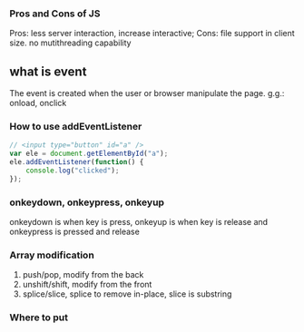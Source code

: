 ### Pros and Cons of JS
Pros: less server interaction, increase interactive; Cons:  file support in client size. no mutithreading capability

## what is event
The event is created when the user or browser manipulate the page. g.g.: onload, onclick
### How to use addEventListener
```js
// <input type="button" id="a" />
var ele = document.getElementById("a");
ele.addEventListener(function() {
    console.log("clicked");
});
```
### onkeydown, onkeypress, onkeyup
onkeydown is when key is press, onkeyup is when key is release and onkeypress is pressed and release


### Array modification
1. push/pop, modify from the back
2. unshift/shift, modify from the front
3. splice/slice, splice to remove in-place, slice is substring

### Where to put <script> tag?
Either head or body. But if it is linked to DOM, we have to put it within or after body.  

### What is block scope, local scope, global scope
* The block scope refers to if/for block where have access to all declared variable within it.
* The local scope refers to function block where have access to all declared variable within it.
* The global scope refers to variables can be read in local scope.

### 必考 let vs var
var can be read outside the block scope, let can be only read within a block scope. In strict mode, let can't redeclare, but var can.

### 必考 JS Declarations, Initialization and Hoisting
1. Hoisting is JavaScript's default behavior of moving all declarations to the top of the current scope. Function can be called before the declaration.
2. JavaScript only hoists declarations, not initialization (literal expression)

```javascript
x = 5; // Assign 5 to x
elem = document.getElementById("demo"); // Find an element 
elem.innerHTML = x;                     // Display x in the element
var x; // Declare x
// Result: 5
```
```javascript
var x = 5; // Initialize x
var y;     // Declare y
elem = document.getElementById("demo"); // Find an element 
elem.innerHTML = x + " " + y;           // Display x and y
y = 7;    // Assign 7 to y
//Result: 5, undefined
```
### 必考 闭包 Closure
An inner function always has assess to all parameters(scope) of the outer function 

定义一个函数能够读取其他函数内部变量的函数和该函数的创建环境. 
一个是可以读取函数内部的变量，另一个就是让这些变量始终保持在内存中，即闭包可以使得它诞生环境一直存在。
闭包的另一个用处，是封装对象的私有属性和私有方法。

### What is Cookie, and fields
In stateless HTTP protocol, web pages using Cookie to maintain session information among pages to track user behaviors. 5 fields, expire, domain, path, secure, key/value pairs

### JSON
JSON is a format for storing and exchanging data, easy to read and write for human and generate and parse by machine.


# JS PROTOTYPE
# IIFE
定义一个IIFE如下. 
```javascript
(function () {
  var tmp = 10;
  processData(tmp);
  storeData(tmp);
}());
```

### fetch
https://segmentfault.com/a/1190000003810652

### Pure JS way
````javascript
    function foo(){}
    foo.prototype = {
        foo_prop: "foo val"
    };
    function bar(){}
    var proto = new foo;
    proto.bar_prop = "bar val";
    bar.prototype = proto;
    var inst = new bar;
    console.log(inst.foo_prop);
    console.log(inst.bar_prop);
````

### ES5 Object.create()
````javascript
    function foo(){};
    foo.prototype = {
        foo_prop: "foo val"
    }
    function bar(){}
    var proto = Object.create(foo.prototype);
    proto.bar_prop = "bar val";
    bar.prototype = proto;
    var inst = new bar;
    console.log(inst.foo_prop);
    console.log(inst.bar_prop);
````

### ES6 Class
````javascript
    'use strict';

    class Polygon {
        constructor(height, width) {
            this.height = height;
            this.width = width;
        }
    }

    class Square extends Polygon {
        constructor(sideLength) {
            super(sideLength, sideLength);
        }
        get area() {
            return this.height * this.width;
        }
        set sideLength(newLength) {
            this.height = newLength;
            this.width = newLength;
        }
    }

    var square = new Square(2);

````

# AJAX
### 什么是AJAX? 
Asynchronous JavaScript and XML，意思就是用JavaScript执行异步网络请求。

假如我们使用Form, 用户submit后会出现白页, 等待返回并刷新网页, 可能会很慢, 有不好的用户体验. 如果采用ajax,用户可以停留在当前页, 在返回数据后再用js刷新数据, 体验会好很多.

### XMLHttpRequest对象
过去 AJAX 主要依靠 XMLHttpRequest对象实现的:
```js
"use strict"
let request = new XMLHttpRequest();
request.onreadystatechange = requestReadyCallback;
request.open('GET', '/api/categories');
request.send();

function requestReadyCallback() {
    requestReady(success, fail);

    function requestReady(success, fail) {
        if (request.readyState == 4) {
            (request.status === 200) ? 
                success(request.responseText) : fail(request.status);
        } else {
            console.log("HTTP request: still waiting for response ")
        }
    };

    function success(text) {
        let textarea = document.querySelector("#test-response-text");
        textarea.value = text;
    }
    function fail(code) {
        let textarea = document.querySelector("#test-response-text");
        textarea.value = 'Error code: ' + code;
    }
}


```

参考: JS教程, AJAX, 廖雪峰 https://www.liaoxuefeng.com/wiki/001434446689867b27157e896e74d51a89c25cc8b43bdb3000/001434499861493e7c35be5e0864769a2c06afb4754acc6000


## 跨域

### 安全限制
进行跨域URL请求, 无效. 这是因为默认情况下，JavaScript 在发送AJAX请求时，URL的域名必须和当前页面完全一致。<br>
非跨域, 即要求以下相同 n级域名(www), http协议(https不同), 端口号.
* 一是FLASH
* 二是通过在同源域名下架设一个代理服务器来转发，JavaScript负责把请求发送到代理服务器. 弊端是涉及后端开发.
```
'/proxy?url=http://www.sina.com.cn'
```
* 三是JSONP，限制是只能用GET请求，并且要求返回JavaScript。利用script可以跨域加载的方式. 
* 四是CORS, 全称Cross-Origin Resource Sharing，HTML5的跨域新规范。也要求后端开发.


### JSONP
```html
<body>
    <button onclick="updateData()">点</button>
    <p id="test-jsonp">假如成功的话, 这里更新</p>
</body>
<script>
    function refreshPrice(data) { // callback function
        var p = document.getElementById('test-jsonp');
        p.innerHTML = '当前价格：' + data['1399001'].name + ': ' + data['1399001'].price;
    }
    function updateData() {
        // dynamically insert script. Two functions by using this: 
        // 1. fetch data from api 2. callback(refreshPrice) 
        var js = document.createElement('script'), head = document.getElementsByTagName('head')[0];
        js.src = 'http://api.money.126.net/data/feed/0000001,1399001?callback=refreshPrice';
        head.appendChild(js);
    }
</script>
```

# Promise

````javascript
doSomething().then(function(result) {
  return doSomethingElse(result);
})
.then(function(newResult) {
  return doThirdThing(newResult);
})
.then(function(finalResult) {
  console.log('Got the final result: ' + finalResult);
})
.catch(failureCallback);
````

````javascript

  function imgLoad(url) {
    // Create new promise with the Promise() constructor;
    // This has as its argument a function
    // with two parameters, resolve and reject
    return new Promise(function(resolve, reject) {
      // Standard XHR to load an image
      var request = new XMLHttpRequest();
      request.open('GET', url);
      request.responseType = 'blob';
      // When the request loads, check whether it was successful
      request.onload = function() {
        if (request.status === 200) {
        // If successful, resolve the promise by passing back the request response
          resolve(request.response);
        } else {
        // If it fails, reject the promise with a error message
          reject(Error('Image didn\'t load successfully; error code:' + request.statusText));
        }
      };
      request.onerror = function() {
      // Also deal with the case when the entire request fails to begin with
      // This is probably a network error, so reject the promise with an appropriate message
          reject(Error('There was a network error.'));
      };
      // Send the request
      request.send();
    });
  }
  // Get a reference to the body element, and create a new image object
  var body = document.querySelector('body');
  var myImage = new Image();
  // Call the function with the URL we want to load, but then chain the
  // promise then() method on to the end of it. This contains two callbacks
  imgLoad('myLittleVader.jpg').then(function(response) {
    // The first runs when the promise resolves, with the request.response
    // specified within the resolve() method.
    var imageURL = window.URL.createObjectURL(response);
    myImage.src = imageURL;
    body.appendChild(myImage);
    // The second runs when the promise
    // is rejected, and logs the Error specified with the reject() method.
  }, function(Error) {
    console.log(Error);
  });

````